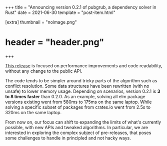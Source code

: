 +++
title = "Announcing version 0.2.1 of pubgrub, a dependency solver in Rust"
date = 2021-06-30
template = "post-item.html"

[extra]
thumbnail = "noimage.png"
# header = "header.png"
+++

[This release](https://github.com/pubgrub-rs/pubgrub/releases/tag/v0.2.1) is focused on performance improvements and code readability, without any change to the public API.

<!-- more -->

The code tends to be simpler around tricky parts of the algorithm such as conflict resolution. Some data structures have been rewritten (with no unsafe) to lower memory usage. Depending on scenarios, version 0.2.1 is **3 to 8 times faster** than 0.2.0. As an example, solving all elm package versions existing went from 580ms to 175ms on the same laptop. While solving a specific subset of packages from crates.io went from 2.5s to 320ms on the same laptop.

From now on, our focus can shift to expanding the limits of what's currently possible, with new APIs and tweaked algorithms. In particular, we are interested in exploring the complex subject of pre-releases, that poses some challenges to handle in principled and not hacky ways.
